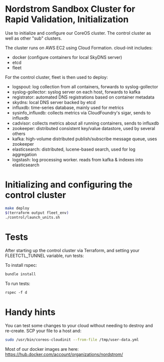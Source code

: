 # Nordstrom Sandbox Cluster for Rapid Validation, Initialization

Use to initialize and configure our CoreOS cluster. The control cluster as well as other "sub" clusters.

The cluster runs on AWS EC2 using Cloud Formation. cloud-init includes:

* docker (configure containers for local SkyDNS server)
* etcd
* fleet

For the control cluster, fleet is then used to deploy:

* logspout: log collection from all containers, forwards to syslog-gollector
* syslog-gollector: syslog server on each host, forwards to kafka
* registrator: automated DNS registrations based on container metadata
* skydns: local DNS server backed by etcd
* influxdb: time-series database, mainly used for metrics
* sysinfo_influxdb: collects metrics via CloudFoundry's sigar, sends to influxdb
* cadvisor: collects metrics about all running containers, sends to influxdb
* zookeeper: distributed consistent key/value datastore, used by several others
* kafka: high-volume distributed publish/subscribe message queue, uses zookeeper
* elasticsearch: distributed, lucene-based search, used for log aggregation
* logstash: log processing worker. reads from kafka & indexes into elasticsearch

# Initializing and configuring the control cluster

```bash
make deploy
$(terraform output fleet_env)
./control/launch_units.sh
```

# Tests

After starting up the control cluster via Terraform, and setting your FLEETCTL_TUNNEL variable, run tests:

To install rspec:
```bash
bundle install
```

To run tests:
```
rspec -f d
```


# Handy hints

You can test some changes to your cloud without needing to destroy and re-create. SCP your file to a host and:

``` bash
sudo /usr/bin/coreos-cloudinit --from-file /tmp/user-data.yml
```

Most of our docker images are here:
https://hub.docker.com/account/organizations/nordstrom/

